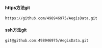 #### https方法git
```shell script
https://github.com/498946975/AegisData.git
```
#### ssh方法git
```shell script
git@github.com:498946975/AegisData.git
```

